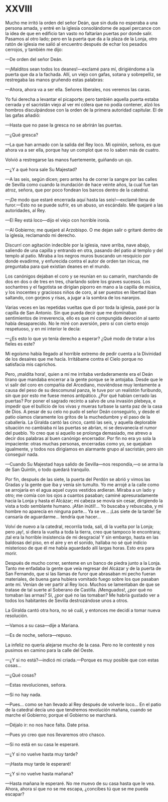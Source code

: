 # XXVIII

Mucho me irritó la orden del señor Deán, que sin duda no esperaba a una persona
amada, y entré en la iglesia consolándome de aquel percance con la idea de que
en edificio tan vasto no faltarían puertas por donde salir. Pasamos al otro
lado; pero en la puerta que da a la plaza de la Lonja, otro ratón de iglesia me
salió al encuentro después de echar los pesados cerrojos, y también me dijo:

—De orden del señor Deán.

—¡Malditos sean todos los deanes!—exclamé para mí, dirigiéndome a la puerta
que da a la fachada. Allí, un viejo con gafas, sotana y sobrepelliz, se
restregaba las manos gruñendo estas palabras:

—Ahora, ahora va a ser ella. Señores liberales, nos veremos las caras.

Yo fui derecha a levantar el picaporte; pero también aquella puerta estaba
cerrada y el sacristán viejo al ver mi cólera que no podía contener, alzó los
hombros disculpándose con la orden de la primera autoridad capitular. El de las
gafas añadió:

—Hasta que no pase la gresca no se abrirán las puertas.

—¿Qué gresca?

—La que han armado con la salida del Rey loco. Mi opinión, señora, es que ahora
va a ser ella, porque hay un complot que no lo saben más de cuatro.

Volvió a restregarse las manos fuertemente, guiñando un ojo.

—¿Y a qué hora sale Su Majestad?

—A las seis, según dicen; pero antes ha de correr la sangre por las calles de
Sevilla como cuando la inundación de hace veinte años, la cual fue tan atroz,
señora, que por poco fondean los barcos dentro de la catedral.

—¡De modo que estaré encerrada aquí hasta las seis!—exclamé llena de
furor.—Esto no se puede sufrir, es un abuso, un escándalo. Me quejaré a las
autoridades, al Rey.

—El Rey está loco—dijo el viejo con horrible ironía.

—Al Gobierno; me quejaré al Arzobispo. O me dejan salir o gritaré dentro de la
iglesia, reclamando mi derecho.

Discurrí con agitación indecible por la iglesia, nave arriba, nave abajo,
saliendo de una capilla y entrando en otra, pasando del patio al templo y del
templo al patio. Miraba a los negros muros buscando un resquicio por donde
evadirme, y enfurecida contra el autor de orden tan inicua, me preguntaba para
qué existían deanes en el mundo.

Los canónigos dejaban el coro y se reunían en su camarín, marchando de dos en
dos o de tres en tres, charlando sobre los graves sucesos. Los sochantres y el
fagotista se dirigían piporro en mano a la capilla de música, y los inocentes
y graciosos niños de coro, al ser puestos en libertad iban saltando, con
gorjeos y risas, a jugar a la sombra de los naranjos.

Varias veces en las repetidas vueltas que di por toda la iglesia, pasé por la
capilla de San Antonio. Sin que pueda decir que me dominaban sentimientos de
irreverencia, ello es que mi compungida devoción al santo había desaparecido.
No le miré con aversión, pero sí con cierto enojo respetuoso, y en mi interior
le decía:

—¿Es esto lo que yo tenía derecho a esperar? ¿Qué modo de tratar a los fieles
es este?

Mi egoísmo había llegado al horrible extremo de pedir cuenta a la Divinidad de
los desaires que me hacía. Irritábame contra el Cielo porque no satisfacía mis
caprichos.

Pero, ¡maldita hora!, quien a mí me irritaba verdaderamente era el Deán tirano
que mandaba encerrar a la gente porque se le antojaba. Desde que le vi salir
del coro en compañía del Arcediano, moviéndose muy lentamente a causa del peso
de su descomunal panza, le tuve por un realistón furibundo, sin que por esto me
fuese menos antipático. ¿Por qué habían cerrado las puertas? Por poner el
sagrado recinto a salvo de una invasión plebeya, e impedir que el bullicio de
los vivas y mueras turbase la santa paz de la casa de Dios. A pesar de su celo
no pudo el señor Deán conseguirlo, y desde el patio oíamos claramente los
gritos de la muchedumbre y el paso de la caballería. La Giralda cantó las
cinco, cantó las seis, y aquella deplorable situación no cambiaba ni las
puertas se abrían, ni se desvanecía el rumor del pueblo. Yo creo que si aquello
se prolonga demasiado, me atrevo a decir dos palabras al buen canónigo
encerrador. Por fin no era yo sola la impaciente: otras muchas personas,
encerradas como yo, se quejaban igualmente, y todos nos dirigíamos en alarmante
grupo al sacristán; pero sin conseguir nada.

—Cuando Su Majestad haya salido de Sevilla—nos respondía,—o se arma la de San
Quintín, o todo quedará tranquilo.

Por fin, después de las siete, la puerta del Perdón se abrió y vimos las Gradas
y la gente que iba y venía sin tumulto. Yo me arrojé a la calle como se
arrojaría en el agua aquel cuyos vestidos ardieran. Miraba a un lado y otro; me
comía con los ojos a cuantos pasaban; caminé apresuradamente hacia la Lonja
y hasta el Alcázar; mi cabeza se movía sin cesar, dirigiendo la vista a todo
semblante humano. ¡Afán inútil!... Yo buscaba y rebuscaba, y mi hombre no
aparecía en ninguna parte... Ya se ve... ¡Las siete de la tarde! Se cansaría de
aguardarme... tendría que hacer...

Volví de nuevo a la catedral, recorrila toda, salí, di la vuelta por la Lonja;
pero ¡ay!, si diera la vuelta a toda la tierra, creo que tampoco le encontrara;
¡tal era la horrible insistencia de mi desgracia! Y sin embargo, hasta en las
baldosas del piso, en el aire y en el sonido, hallaba no sé qué indicio
misterioso de que él me había aguardado allí largas horas. Esto era para morir.

Después de mucho correr, senteme en un banco de piedra junto a la Lonja. Tanto
me enfadaba la gente que veía regresar del Alcázar y de la puerta de San
Fernando, que si las llamas de furor que abrasaban mi pecho fueran materiales,
de buena gana hubiera vomitado fuego sobre los que pasaban ante mí. Venían de
ver partir al Rey loco. Muchos se lamentaban de que se tratase de tal suerte al
Soberano de Castilla. ¡Menguados!, ¿por qué no tomaban las armas? Sí, ¿por qué
no las tomaban? Me habría gustado ver a todos los habitantes de Sevilla
destrozándose unos a otros.

La Giralda cantó otra hora, no sé cuál, y entonces me decidí a tomar nueva
resolución.

—Vamos a su casa—dije a Mariana.

—Es de noche, señora—repuso.

La infeliz no quería alejarse mucho de la casa. Pero no le contesté y nos
pusimos en camino para la calle del Oeste.

—¿Y si no está?—indicó mi criada.—Porque es muy posible que con estas
cosas...

—¿Qué cosas?

—Estas revoluciones, señora.

—Si no hay nada.

—Pues... como se han llevado al Rey después de volverle loco... En el patio de
la catedral decía uno que tendremos revolución mañana, cuando se marche el
Gobierno; porque el Gobierno se marchará.

—Déjalo ir: no nos hace falta. Date prisa.

—Pues yo creo que nos llevaremos otro chasco.

—Si no está en su casa le esperaré.

—¿Y si no vuelve hasta muy tarde?

—¡Hasta muy tarde le esperaré!

—¿Y si no vuelve hasta mañana?

—Hasta mañana le esperaré. No me muevo de su casa hasta que le vea. Ahora,
ahora sí que no se me escapa, ¿concibes tú que se me pueda escapar?
